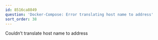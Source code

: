 ```yaml
---
id: 8516ca8849
question: 'Docker-Compose: Error translating host name to address'
sort_order: 38
---
```


Couldn’t translate host name to address